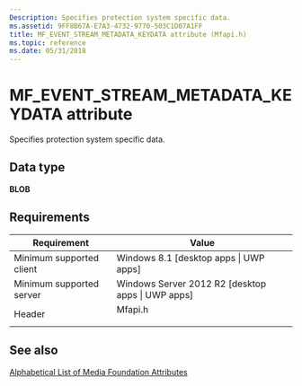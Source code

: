 ```yaml
---
Description: Specifies protection system specific data.
ms.assetid: 9FF8B67A-E7A3-4732-9770-503C1D07A1FF
title: MF_EVENT_STREAM_METADATA_KEYDATA attribute (Mfapi.h)
ms.topic: reference
ms.date: 05/31/2018
---
```


# MF\_EVENT\_STREAM\_METADATA\_KEYDATA attribute

Specifies protection system specific data.

## Data type

**BLOB**

## Requirements



| Requirement | Value |
|-------------------------------------|------------------------------------------------------------------------------------|
| Minimum supported client<br/> | Windows 8.1 \[desktop apps \| UWP apps\]<br/>                                |
| Minimum supported server<br/> | Windows Server 2012 R2 \[desktop apps \| UWP apps\]<br/>                     |
| Header<br/>                   | <dl> <dt>Mfapi.h</dt> </dl> |



## See also

<dl> <dt>

[Alphabetical List of Media Foundation Attributes](alphabetical-list-of-media-foundation-attributes.md)
</dt> </dl>

 

 




